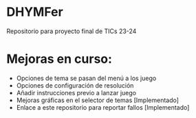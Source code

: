 # DHYMFer
Repositorio para proyecto final de TICs 23-24

# Mejoras en curso:
 - Opciones de tema se pasan del menú a los juego
 - Opciones de configuración de resolución
 - Añadir instrucciones previo a lanzar juego
 - Mejoras gráficas en el selector de temas [Implementado]
 - Enlace a este repositorio para reportar fallos [Implementado]
   
